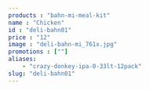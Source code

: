 ```yaml
---
products : "bahn-mi-meal-kit"
name : "Chicken"
id : "deli-bahn01"
price : "12"
image : "deli-bahn-mi_761x.jpg"
promotions : [""]
aliases: 
    - "crazy-donkey-ipa-0-33lt-12pack"
slug: "deli-bahn01"
---
```

